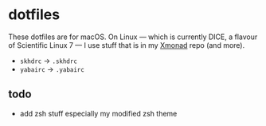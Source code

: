 # dotfiles

These dotfiles are for macOS. On Linux — which is currently DICE, a flavour of Scientific Linux 7 — I use stuff that is in my [Xmonad](https://github.com/qaisjp/xmonad) repo (and more).

- `skhdrc` -> `.skhdrc`
- `yabairc` -> `.yabairc`

## todo

- add zsh stuff especially my modified zsh theme

